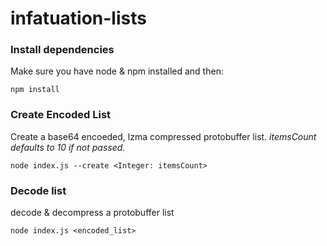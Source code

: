 # infatuation-lists

### Install dependencies

Make sure you have node & npm installed and then:

```
npm install
```

### Create Encoded List

Create a base64 encoeded, lzma compressed protobuffer list. _itemsCount defaults to 10 if not passed._

```shell
node index.js --create <Integer: itemsCount>
```

### Decode list

decode & decompress a protobuffer list

```
node index.js <encoded_list>
```
